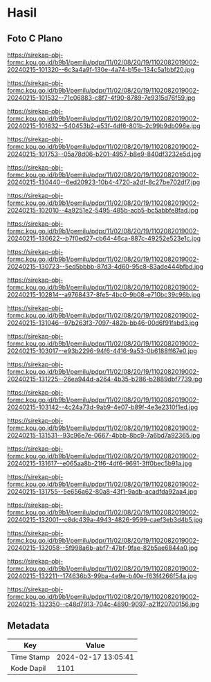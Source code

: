 # Hasil

## Foto C Plano

https://sirekap-obj-formc.kpu.go.id/b9b1/pemilu/pdpr/11/02/08/20/19/1102082019002-20240215-101320--6c3a4a9f-130e-4a74-b15e-134c5a1bbf20.jpg

https://sirekap-obj-formc.kpu.go.id/b9b1/pemilu/pdpr/11/02/08/20/19/1102082019002-20240215-101532--71c06883-c8f7-4f90-8789-7e9315d76f59.jpg

https://sirekap-obj-formc.kpu.go.id/b9b1/pemilu/pdpr/11/02/08/20/19/1102082019002-20240215-101632--540453b2-e53f-4df6-801b-2c99b9db096e.jpg

https://sirekap-obj-formc.kpu.go.id/b9b1/pemilu/pdpr/11/02/08/20/19/1102082019002-20240215-101753--05a78d06-b201-4957-b8e9-840df3232e5d.jpg

https://sirekap-obj-formc.kpu.go.id/b9b1/pemilu/pdpr/11/02/08/20/19/1102082019002-20240215-130440--6ed20923-10b4-4720-a2df-8c27be702df7.jpg

https://sirekap-obj-formc.kpu.go.id/b9b1/pemilu/pdpr/11/02/08/20/19/1102082019002-20240215-102010--4a9251e2-5495-485b-acb5-bc5abbfe8fad.jpg

https://sirekap-obj-formc.kpu.go.id/b9b1/pemilu/pdpr/11/02/08/20/19/1102082019002-20240215-130622--b7f0ed27-cb64-46ca-887c-49252e523e1c.jpg

https://sirekap-obj-formc.kpu.go.id/b9b1/pemilu/pdpr/11/02/08/20/19/1102082019002-20240215-130723--5ed5bbbb-87d3-4d60-95c8-83ade444bfbd.jpg

https://sirekap-obj-formc.kpu.go.id/b9b1/pemilu/pdpr/11/02/08/20/19/1102082019002-20240215-102814--a9768437-8fe5-4bc0-9b08-e710bc39c96b.jpg

https://sirekap-obj-formc.kpu.go.id/b9b1/pemilu/pdpr/11/02/08/20/19/1102082019002-20240215-131046--97b263f3-7097-482b-bb46-00d6f91fabd3.jpg

https://sirekap-obj-formc.kpu.go.id/b9b1/pemilu/pdpr/11/02/08/20/19/1102082019002-20240215-103017--e93b2296-94f6-4416-9a53-0b6188ff67e0.jpg

https://sirekap-obj-formc.kpu.go.id/b9b1/pemilu/pdpr/11/02/08/20/19/1102082019002-20240215-131225--26ea944d-a264-4b35-b286-b2889dbf7739.jpg

https://sirekap-obj-formc.kpu.go.id/b9b1/pemilu/pdpr/11/02/08/20/19/1102082019002-20240215-103142--4c24a73d-9ab9-4e07-b89f-4e3e2310f1ed.jpg

https://sirekap-obj-formc.kpu.go.id/b9b1/pemilu/pdpr/11/02/08/20/19/1102082019002-20240215-131531--93c96e7e-0667-4bbb-8bc9-7a6bd7a92365.jpg

https://sirekap-obj-formc.kpu.go.id/b9b1/pemilu/pdpr/11/02/08/20/19/1102082019002-20240215-131617--e065aa8b-21f6-4df6-9691-3ff0bec5b91a.jpg

https://sirekap-obj-formc.kpu.go.id/b9b1/pemilu/pdpr/11/02/08/20/19/1102082019002-20240215-131755--5e656a62-80a8-43f1-9adb-acadfda92aa4.jpg

https://sirekap-obj-formc.kpu.go.id/b9b1/pemilu/pdpr/11/02/08/20/19/1102082019002-20240215-132001--c8dc439a-4943-4826-9599-caef3eb3d4b5.jpg

https://sirekap-obj-formc.kpu.go.id/b9b1/pemilu/pdpr/11/02/08/20/19/1102082019002-20240215-132058--5f998a6b-abf7-47bf-9fae-82b5ae6844a0.jpg

https://sirekap-obj-formc.kpu.go.id/b9b1/pemilu/pdpr/11/02/08/20/19/1102082019002-20240215-132211--174636b3-99ba-4e9e-b40e-f63f4266f54a.jpg

https://sirekap-obj-formc.kpu.go.id/b9b1/pemilu/pdpr/11/02/08/20/19/1102082019002-20240215-132350--c48d7913-704c-4890-9097-a21f20700156.jpg


## Metadata

| Key        | Value               |
| ---------- | ------------------- |
| Time Stamp | 2024-02-17 13:05:41 |
| Kode Dapil | 1101                |



